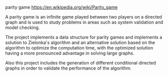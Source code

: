 parity game
https://en.wikipedia.org/wiki/Parity_game

A parity game is an infinite game played between two players on a directed graph and is used to study problems in areas such as system validation and model checking.

The project implements a data structure for parity games and implements a solution to Zielonka's algorithm and an alternative solution based on the algorithm to optimize the computation time, with the optimized solution having a more pronounced advantage in solving large graphs.

Also this project includes the generation of different conditional directed graphs in order to validate the performance of the algorithm.
